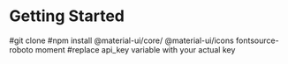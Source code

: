 # Getting Started 


#git clone
#npm install @material-ui/core/  @material-ui/icons fontsource-roboto moment
#replace api_key variable with your actual key
